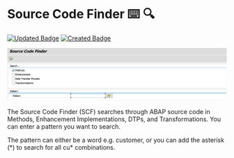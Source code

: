 # Source Code Finder :keyboard: :mag:

[![Updated Badge](https://badges.pufler.dev/updated/reyemsaibot/scf)](https://badges.pufler.dev) [![Created Badge](https://badges.pufler.dev/created/reyemsaibot/scf)](https://badges.pufler.dev)

![Source Code Finder](https://github.com/reyemsaibot/scf/blob/main/img/source_code_finder.png)

The Source Code Finder (SCF) searches through ABAP  source code in Methods, Enhancement Implementations, DTPs, and Transformations. You can enter a pattern you want to search.

The pattern can either be a word e.g. customer, or you can add the asterisk (\*) to search for all cu\* combinations.
